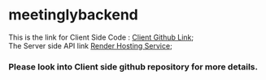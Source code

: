 # meetinglybackend
This is the link for Client Side Code : [Client Github Link](https://github.com/indira1vik/meetinglyclient);
<br>
The Server side API link [Render Hosting Service](https://meetinglybackendwebsite.onrender.com/);
<br>
### Please look into Client side github repository for more details.
